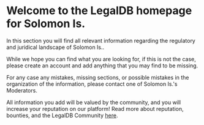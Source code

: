 <!-- TITLE: Solomon Is. -->
<!-- SUBTITLE: Welcome to the legalDB home of Solomon Is. -->

# Welcome to the LegalDB homepage for Solomon Is.

In this section you will find all relevant information regarding the regulatory and juridical landscape of Solomon Is..

While we hope you can find what you are looking for, if this is not the case, please create an account and add anything that you may find to be missing.

For any case any mistakes, missing sections, or possible mistakes in the organization of the information, please contact one of Solomon Is.'s Moderators.

All information you add will be valued by the community, and you will increase your reputation on our platform! Read more about reputation, bounties, and the LegalDB Community [here](http://legaldb.herokuapp.com/legaldb/community).
